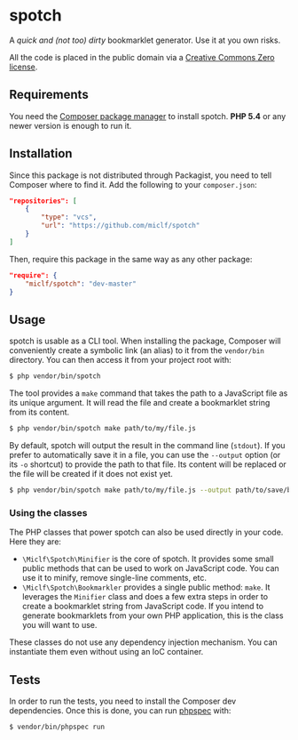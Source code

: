 # spotch

A *quick and (not too) dirty* bookmarklet generator. Use it at you own risks.

All the code is placed in the public domain via a [Creative Commons Zero license](http://creativecommons.org/publicdomain/zero/1.0/).

## Requirements

You need the [Composer package manager](http://getcomposer.org/) to install spotch. **PHP 5.4** or any newer version is enough to run it.

## Installation

Since this package is not distributed through Packagist, you need to tell Composer where to find it. Add the following to your `composer.json`:

```json
"repositories": [
    {
        "type": "vcs",
        "url": "https://github.com/miclf/spotch"
    }
]
```

Then, require this package in the same way as any other package:

```json
"require": {
    "miclf/spotch": "dev-master"
}
```

## Usage

spotch is usable as a CLI tool. When installing the package, Composer will conveniently create a symbolic link (an alias) to it from the `vendor/bin` directory. You can then access it from your project root with:

```bash
$ php vendor/bin/spotch
```

The tool provides a `make` command that takes the path to a JavaScript file as its unique argument. It will read the file and create a bookmarklet string from its content.

```bash
$ php vendor/bin/spotch make path/to/my/file.js
```

By default, spotch will output the result in the command line (`stdout`). If you prefer to automatically save it in a file, you can use the `--output` option (or its `-o` shortcut) to provide the path to that file. Its content will be replaced or the file will be created if it does not exist yet.

```bash
$ php vendor/bin/spotch make path/to/my/file.js --output path/to/save/bookmarklet.js
```

### Using the classes

The PHP classes that power spotch can also be used directly in your code. Here they are:

- `\Miclf\Spotch\Minifier` is the core of spotch. It provides some small public methods that can be used to work on JavaScript code. You can use it to minify, remove single-line comments, etc.
- `\Miclf\Spotch\Bookmarkler` provides a single public method: `make`. It leverages the `Minifier` class and does a few extra steps in order to create a bookmarklet string from JavaScript code. If you intend to generate bookmarklets from your own PHP application, this is the class you will want to use.

These classes do not use any dependency injection mechanism. You can instantiate them even without using an IoC container.

## Tests

In order to run the tests, you need to install the Composer dev dependencies. Once this is done, you can run [phpspec](http://phpspec.net/) with:

```bash
$ vendor/bin/phpspec run
```
